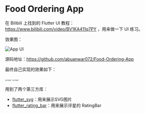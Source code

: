# Food Ordering App  

在 Bilibili 上找到的 Flutter UI 教程：https://www.bilibili.com/video/BV1KA411q7PY ，用来做一下 UI 练习。

效果图：  

![App UI](https://gitee.com/owenlee233/image_store/raw/master/202109262346484.png)

源码地址：https://github.com/abuanwar072/Food-Ordering-App  

最终自己实现的效果如下：  

<img src="https://gitee.com/owenlee233/image_store/raw/master/202109262348018.png" alt="image1" style="zoom:33%;" />



<img src="https://gitee.com/owenlee233/image_store/raw/master/202109262348336.png" alt="image1" style="zoom:33%;" />

用到了两个第三方库：  

- [flutter_svg](https://pub.dev/packages/flutter_svg)：用来展示SVG图片  
- [flutter_rating_bar](https://pub.dev/packages/flutter_rating_bar)：用来展示评星的 RatingBar

